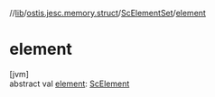 //[lib](../../../index.md)/[ostis.jesc.memory.struct](../index.md)/[ScElementSet](index.md)/[element](element.md)

# element

[jvm]\
abstract val [element](element.md): [ScElement](../../ostis.jesc.memory.element/-sc-element/index.md)
